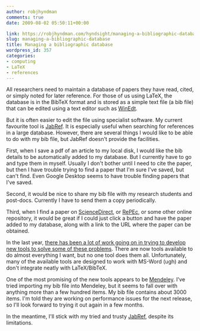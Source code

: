 ```yaml
---
author: robjhyndman
comments: true
date: 2009-08-02 05:50:11+00:00

link: https://robjhyndman.com/hyndsight/managing-a-bibliographic-database/
slug: managing-a-bibliographic-database
title: Managing a bibliographic database
wordpress_id: 357
categories:
- computing
- LaTeX
- references
---
```


All researchers need to maintain a database of papers they have read, cited, or simply noted for later reference. For those of us using LaTeX, the database is in the BibTeX format and is stored as a simple text file (a bib file) that can be edited using a text editor such as [WinEdt](http://www.winedt.com).

But it is often easier to edit the file using specialist software. My current favourite tool is [JabRef](http://jabref.sourceforge.net/). It is especially useful when searching for references in a large database. However, there are several things I would like to be able to do with my bib file, but JabRef doesn't provide the facilities.

First, when I save a pdf of an article to my local disk, I would like the bib details to be automatically added to my database. But I currently have to go and type them in myself. Usually I don't bother until I need to cite the paper, but then I have trouble trying to find a paper that I'm sure I've saved, but can't find. Even Google Desktop seems to have trouble finding papers that I've saved.

Second, it would be nice to share my bib file with my research students and post-docs. Currently I have to send them a copy periodically.

Third, when I find a paper on [ScienceDirect](http://www.sciencedirect.com), or [RePEc](http://repec.org), or some other online repository, it would be great if I could just click a button and have the paper added to my database, along with a link to the URL where the paper can be obtained.

In the last year, [there has been a lot of work going on in trying to develop new tools to solve some of these problems](http://blogs.plos.org/mfenner/2009/08/01/bibliographic_management_meets_web_2_0/). There are now tools available to do almost everything I want, but no one tool does them all. Unfortunately, many of the available tools are designed to work with MS-Word (ugh) and don't integrate neatly with LaTeX/BibTeX.

One of the  most promising of the new tools appears to be [Mendeley](http://www.mendeley.com/). I've tried importing my bib file into Mendeley, but it seems to fall over with anything more than a few hundred items. My bib file contains about 3000 items. I'm told they are working on performance issues for the next release, so I'll look forward to trying it out again in a few months.

In the meantime, I'll stick with my tried and trusty [JabRef](http://jabref.sourceforge.net/), despite its limitations.

